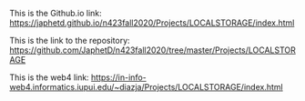 This is the Github.io link: https://japhetd.github.io/n423fall2020/Projects/LOCALSTORAGE/index.html

This is the link to the repository: https://github.com/JaphetD/n423fall2020/tree/master/Projects/LOCALSTORAGE

This is the web4 link: https://in-info-web4.informatics.iupui.edu/~diazja/Projects/LOCALSTORAGE/index.html